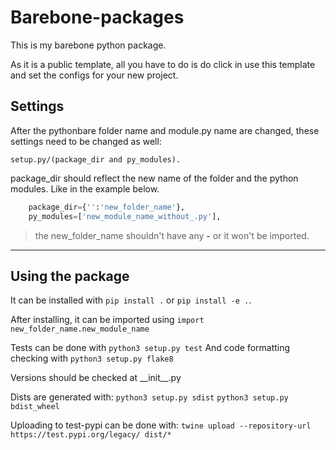 # Barebone-packages
<p>This is my barebone python package.
<p>As it is a public template, all you have to do is do click in use this template and set the configs for your new project.

## Settings 
<p>After the pythonbare folder name and module.py name are changed, these settings need to be changed as well: 

`setup.py/(package_dir and py_modules).`

<p>package_dir should reflect the new name of the folder and the python modules. Like in the example below.

```python
    package_dir={'':'new_folder_name'},
    py_modules=['new_module_name_without_.py'],
```

> the new_folder_name shouldn't have any __-__ or it won't be imported.


---

## Using the package 

It can be installed with `pip install .` or `pip install -e .`.

After installing, it can be imported using 
`import new_folder_name.new_module_name`

Tests can be done with `python3 setup.py test`
And code formatting checking with `python3 setup.py flake8`

Versions should be checked at \_\_init__.py

Dists are generated with:
`python3 setup.py sdist`
`python3 setup.py bdist_wheel`

Uploading to test-pypi can be done with:
`twine upload --repository-url https://test.pypi.org/legacy/ dist/*`